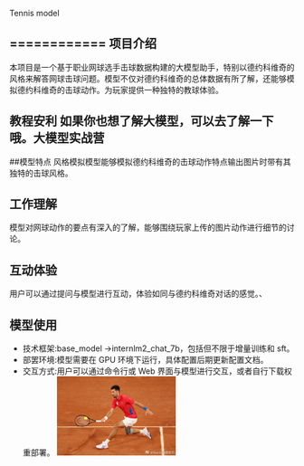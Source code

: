 Tennis model

============
项目介绍
------------
本项目是一个基于职业网球选手击球数据构建的大模型助手，特别以德约科维奇的风格来解答网球击球问题。模型不仅对德约科维奇的总体数据有所了解，还能够模拟德约科维奇的击球动作。为玩家提供一种独特的教球体验。
## 教程安利 如果你也想了解大模型，可以去了解一下哦。大模型实战营
##模型特点
风格模拟模型能够模拟德约科维奇的击球动作特点输出图片时带有其独特的击球风格。
## 工作理解
模型对网球动作的要点有深入的了解，能够围绕玩家上传的图片动作进行细节的讨论。
## 互动体验
用户可以通过提问与模型进行互动，体验如同与德约科维奇对话的感觉。、
## 模型使用
* 技术框架:base_model ->internlm2_chat_7b，包括但不限于增量训练和 sft。
* 部罢环境:模型需要在 GPU 环境下运行，具体配置后期更新配置文档。
* 交互方式:用户可以通过命令行或 Web 界面与模型进行交互，或者自行下载权重部署。
  <img src="https://github.com/xingc-ai/xingLLM/blob/main/7abb19ef85f4b2f87a805a4155f70072.jpg" width="210px"> 
